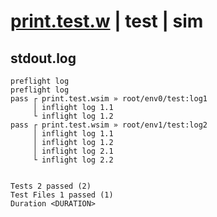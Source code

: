 # [print.test.w](../../../../../examples/tests/valid/print.test.w) | test | sim

## stdout.log
```log
preflight log
preflight log
pass ┌ print.test.wsim » root/env0/test:log1
     │ inflight log 1.1
     └ inflight log 1.2
pass ┌ print.test.wsim » root/env1/test:log2
     │ inflight log 1.1
     │ inflight log 1.2
     │ inflight log 2.1
     └ inflight log 2.2
 
 
Tests 2 passed (2)
Test Files 1 passed (1)
Duration <DURATION>
```

